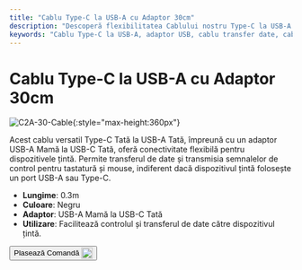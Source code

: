 ```yaml
---
title: "Cablu Type-C la USB-A cu Adaptor 30cm"
description: "Descoperă flexibilitatea Cablului nostru Type-C la USB-A cu Adaptor, proiectat pentru transfer de date și transmisie de semnale de control fără întreruperi. Perfect pentru conectarea dispozitivelor cu porturi USB-A sau Type-C."
keywords: "Cablu Type-C la USB-A, adaptor USB, cablu transfer date, cablu semnal control, conectivitate versatilă"
---
```


# Cablu Type-C la USB-A cu Adaptor 30cm

![C2A-30-Cable](https://assets.openterface.com/images/product/part/OP-04-CABLE30-C2A.webp){:style="max-height:360px"}

Acest cablu versatil Type-C Tată la USB-A Tată, împreună cu un adaptor USB-A Mamă la USB-C Tată, oferă conectivitate flexibilă pentru dispozitivele țintă. Permite transferul de date și transmisia semnalelor de control pentru tastatură și mouse, indiferent dacă dispozitivul țintă folosește un port USB-A sau Type-C.

- **Lungime**: 0.3m
- **Culoare**: Negru
- **Adaptor**: USB-A Mamă la USB-C Tată
- **Utilizare**: Facilitează controlul și transferul de date către dispozitivul țintă.

<button class="md-button" onclick="window.location.href='https://shop.techxartisan.com/products/type-c-to-usb-a-cable-with-adapter'"> Plasează Comandă <img src="https://assets.openterface.com/images/trademark/txa.svg" alt="TxA Shop" style="vertical-align: middle; height: 20px;"></button>
